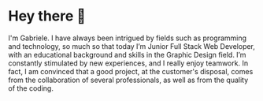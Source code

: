 <h1>Hey there 👋</h1>
<p>I'm Gabriele. I have always been intrigued by fields such as programming and technology, so much so that today I’m Junior Full Stack Web Developer, with an educational background and skills in the Graphic Design field. I’m constantly stimulated by new experiences, and I really enjoy teamwork. In fact, I am convinced that a good project, at the customer's disposal, comes from the collaboration of several professionals, as well as from the quality of the coding.
</p>